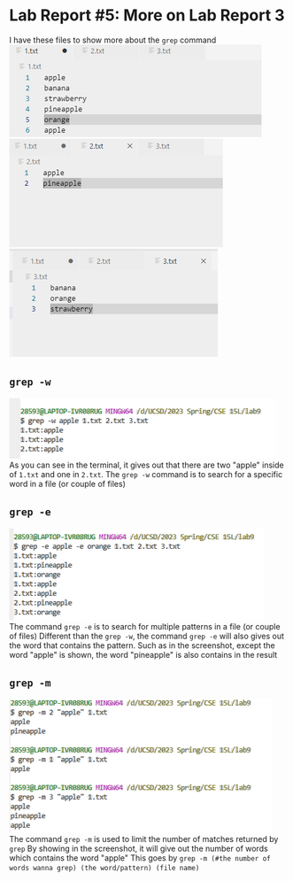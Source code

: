 # Lab Report #5: More on Lab Report 3

I have these files to show more about the `grep` command
![fileOneText](https://raw.githubusercontent.com/GraceZ08/cse15l-lab-reports/main/lab5/fileOneText.png)
![fileTwoText](https://raw.githubusercontent.com/GraceZ08/cse15l-lab-reports/main/lab5/fileTwoText.png)
![fileThreeText](https://raw.githubusercontent.com/GraceZ08/cse15l-lab-reports/main/lab5/fileThreeText.png)

## `grep -w`
![grep-w](https://raw.githubusercontent.com/GraceZ08/cse15l-lab-reports/main/lab5/grep-w.png)
<br />
As you can see in the terminal, it gives out that there are two "apple" inside of `1.txt` and one in `2.txt`.
The `grep -w` command is to search for a specific word in a file (or couple of files)

## `grep -e`
![grep-e](https://raw.githubusercontent.com/GraceZ08/cse15l-lab-reports/main/lab5/grep-e.png)
<br />
The command `grep -e` is to search for multiple patterns in a file (or couple of files)
Different than the `grep -w`, the command `grep -e` will also gives out the word that contains the pattern. Such as in the screenshot, except the word "apple" is shown, the word "pineapple" is also contains in the result

## `grep -m`
![grep-m](https://raw.githubusercontent.com/GraceZ08/cse15l-lab-reports/main/lab5/grep-m.png)
<br />
The command `grep -m` is used to limit the number of matches returned by `grep`
By showing in the screenshot, it will give out the number of words which contains the word "apple" 
This goes by `grep -m (#the number of words wanna grep) (the word/pattern) (file name)`
